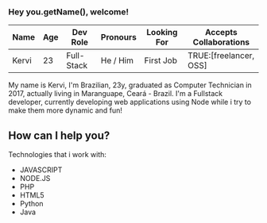 ### Hey you.getName(), welcome!

| Name  | Age |  Dev Role  | Pronours | Looking For | Accepts Collaborations |
|-------|-----|------------|----------|-------------|------------------------|
| Kervi | 23  | Full-Stack | He / Him |  First Job  | TRUE:[freelancer, OSS] |

My name is Kervi, I'm Brazilian, 23y, graduated as Computer Technician in 2017, actually living in Maranguape, Ceará - Brazil. I'm a Fullstack developer, currently developing web applications using Node while i try to make them more dynamic and fun! 

## How can I help you?

Technologies that i work with:
 - JAVASCRIPT
 - NODE.JS
 - PHP
 - HTML5
 - Python
 - Java
